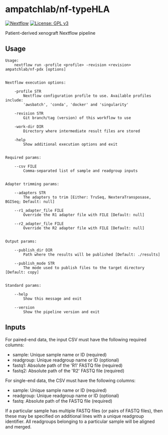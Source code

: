 # ampatchlab/nf-typeHLA

[![Nextflow](https://img.shields.io/badge/nextflow-%E2%89%A520.04.1-brightgreen.svg)](https://www.nextflow.io/)
[![License: GPL v3](https://img.shields.io/badge/License-GPL%20v3-blue.svg)](https://www.gnu.org/licenses/gpl-3.0)

Patient-derived xenograft Nextflow pipeline

## Usage

```
Usage:
    nextflow run -profile <profile> -revision <revision> ampatchlab/nf-pdx [options]


Nextflow execution options:

    -profile STR
        Nextflow configuration profile to use. Available profiles include:
        'awsbatch', 'conda', 'docker' and 'singularity'

    -revision STR
        Git branch/tag (version) of this workflow to use

    -work-dir DIR
        Directory where intermediate result files are stored

    -help
        Show additional execution options and exit


Required params:

    --csv FILE
        Comma-separated list of sample and readgroup inputs


Adapter trimming params:

    --adapters STR
        The adapters to trim [Either: TruSeq, NexteraTransposase, BGISeq; Default: null]

    --r1_adapter_file FILE
        Override the R1 adapter file with FILE [Default: null]

    --r2_adapter_file FILE
        Override the R2 adapter file with FILE [Default: null]


Output params:

    --publish_dir DIR
        Path where the results will be published [Default: ./results]

    --publish_mode STR
        The mode used to publish files to the target directory [Default: copy]


Standard params:

    --help
        Show this message and exit

    --version
        Show the pipeline version and exit
```

## Inputs

For paired-end data, the input CSV must have the following required columns:

 * sample: Unique sample name or ID (required)
 * readgroup: Unique readgroup name or ID (optional)
 * fastq1: Absolute path of the 'R1' FASTQ file (required)
 * fastq2: Absolute path of the 'R2' FASTQ file (required)

For single-end data, the CSV must have the following columns:

 * sample: Unique sample name or ID (required)
 * readgroup: Unique readgroup name or ID (optional)
 * fastq: Absolute path of the FASTQ file (required)

If a particular sample has multiple FASTQ files (or pairs of FASTQ files), then these may
be specified on additional lines with a unique readgroup identifier. All readgroups belonging
to a particular sample will be aligned and merged.
